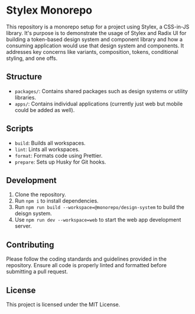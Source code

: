 # Stylex Monorepo

This repository is a monorepo setup for a project using Stylex, a CSS-in-JS library. It's purpose is to demonstrate the usage of Stylex and Radix UI for building a token-based design system and component library and how a consuming application would use that design system and components. It addresses key concerns like variants, composition, tokens, conditional styling, and one offs.

## Structure

- `packages/`: Contains shared packages such as design systems or utility libraries.
- `apps/`: Contains individual applications (currently just web but mobile could be added as well).

## Scripts

- `build`: Builds all workspaces.
- `lint`: Lints all workspaces.
- `format`: Formats code using Prettier.
- `prepare`: Sets up Husky for Git hooks.

## Development

1. Clone the repository.
2. Run `npm i` to install dependencies.
3. Run `npm run build --workspace=@monorepo/design-system` to build the deisgn system.
4. Use `npm run dev --workspace=web` to start the web app development server.

## Contributing

Please follow the coding standards and guidelines provided in the repository. Ensure all code is properly linted and formatted before submitting a pull request.

## License

This project is licensed under the MIT License.
